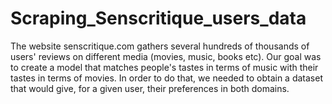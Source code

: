 # Scraping_Senscritique_users_data
The website senscritique.com gathers several hundreds of thousands of users' reviews on different media (movies, music, books etc). Our goal was to create a model that matches people's tastes in terms of music with their tastes in terms of movies. 
In order to do that, we needed to obtain a dataset that would give, for a given user, their preferences in both domains. 


